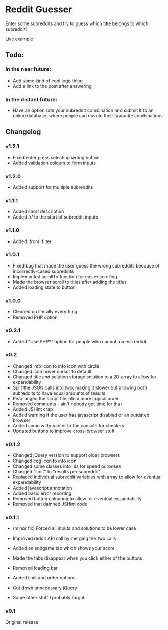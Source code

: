 # Reddit Guesser

Enter some subreddits and try to guess which title belongs to which subreddit!

[Live example](http://www.natzim.me/reddit-guesser/)

## Todo:

### In the near future:

- Add some kind of cool logo thing
- Add a link to the post after answering

### In the distant future:

- Have an option rate your subreddit combination and submit it to an online database, where people can upvote their favourite combinations

## Changelog

### v1.2.1

- Fixed enter press selecting wrong button
- Added validation colours to form inputs

### v1.2.0

- Added support for multiple subreddits

### v1.1.1

- Added short description
- Added /r/ to the start of subreddit inputs

### v1.1.0

- Added 'from' filter

### v1.0.1

- Fixed bug that made the user guess the wrong subreddits because of incorrectly-cased subreddits
- Implemented scrollTo function for easier scrolling
- Made the browser scroll to titles after adding the titles
- Added loading state to button

### v1.0.0

- Cleaned up literally everything
- Removed PHP option

### v0.2.1

- Added "Use PHP?" option for people who cannot access reddit

### v0.2

- Changed info icon to info icon with circle
- Changed icon hover cursor to default
- Changed title and solution storage solution to a 2D array to allow for expandability
- Split the JSON calls into two, making it slower but allowing both subreddits to have equal amounts of results
- Rearranged the script file into a more logical order
- Removed comments - ain't nobody got time for that
- Added JSHint crap
- Added warning if the user has javascript disabled or an outdated browser
- Added some witty banter to the console for cheaters
- Updated buttons to improve cross-browser stuff

### v0.1.2

- Changed jQuery version to support older browsers
- Changed cog icon to info icon
- Changed some classes into ids for speed purposes
- Changed "limit" to "results per subreddit"
- Replaced individual subreddit variables with array to allow for eventual expandability
- Added javascript annotation
- Added basic error reporting
- Removed button colouring to allow for eventual expandability
- Removed that damned JSHint code

### v0.1.1

- (minor fix) Forced all inputs and solutions to be lower case

- Improved reddit API call by merging the two calls
- Added an endgame tab which shows your score
- Made the tabs disappear when you click either of the buttons
- Removed loading bar
- Added limit and order options
- Cut down unnecessary jQuery
- Some other stuff I probably forgot

### v0.1

Original release

